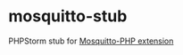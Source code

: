 mosquitto-stub
==============

PHPStorm stub for [Mosquitto-PHP extension](https://github.com/mgdm/Mosquitto-PHP)
